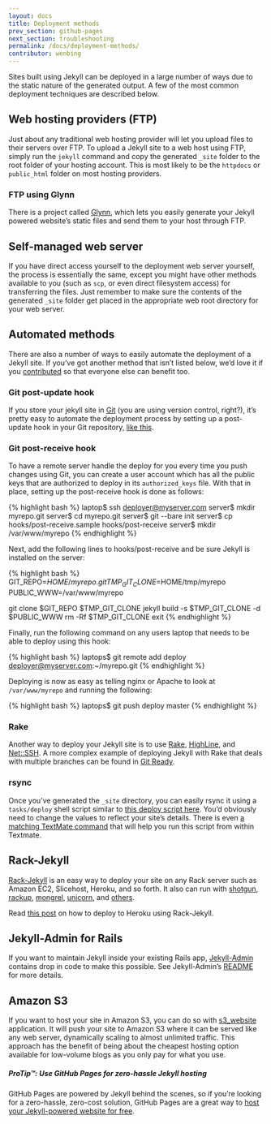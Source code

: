 ```yaml
---
layout: docs
title: Deployment methods
prev_section: github-pages
next_section: troubleshooting
permalink: /docs/deployment-methods/
contributor: wenbing
---
```


Sites built using Jekyll can be deployed in a large number of ways due to the static nature of the generated output. A few of the most common deployment techniques are described below.

## Web hosting providers (FTP)

Just about any traditional web hosting provider will let you upload files to their servers over FTP. To upload a Jekyll site to a web host using FTP, simply run the `jekyll` command and copy the generated `_site` folder to the root folder of your hosting account. This is most likely to be the `httpdocs` or `public_html` folder on most hosting providers.

### FTP using Glynn

There is a project called [Glynn](https://github.com/dmathieu/glynn), which lets you easily generate your Jekyll powered website’s static files and
send them to your host through FTP.

## Self-managed web server

If you have direct access yourself to the deployment web server yourself, the process is essentially the same, except you might have other methods available to you (such as `scp`, or even direct filesystem access) for transferring the files. Just remember to make sure the contents of the generated `_site` folder get placed in the appropriate web root directory for your web server.

## Automated methods

There are also a number of ways to easily automate the deployment of a Jekyll site. If you’ve got another method that isn’t listed below, we’d love it if you [contributed](../contributing/) so that everyone else can benefit too.

### Git post-update hook

If you store your jekyll site in [Git](http://git-scm.com/) (you are using version control, right?), it’s pretty easy to automate the
deployment process by setting up a post-update hook in your Git
repository, [like
this](http://web.archive.org/web/20091223025644/http://www.taknado.com/en/2009/03/26/deploying-a-jekyll-generated-site/).

### Git post-receive hook

To have a remote server handle the deploy for you every time you push changes using Git, you can create a user account which has all the public keys that are authorized to deploy in its `authorized_keys` file. With that in place, setting up the post-receive hook is done as follows:

{% highlight bash %}
laptop$ ssh deployer@myserver.com
server$ mkdir myrepo.git
server$ cd myrepo.git
server$ git --bare init
server$ cp hooks/post-receive.sample hooks/post-receive
server$ mkdir /var/www/myrepo
{% endhighlight %}

Next, add the following lines to hooks/post-receive and be sure Jekyll is
installed on the server:

{% highlight bash %}
GIT_REPO=$HOME/myrepo.git
TMP_GIT_CLONE=$HOME/tmp/myrepo
PUBLIC_WWW=/var/www/myrepo

git clone $GIT_REPO $TMP_GIT_CLONE
jekyll build -s $TMP_GIT_CLONE -d $PUBLIC_WWW
rm -Rf $TMP_GIT_CLONE
exit
{% endhighlight %}

Finally, run the following command on any users laptop that needs to be able to
deploy using this hook:

{% highlight bash %}
laptops$ git remote add deploy deployer@myserver.com:~/myrepo.git
{% endhighlight %}

Deploying is now as easy as telling nginx or Apache to look at
`/var/www/myrepo` and running the following:

{% highlight bash %}
laptops$ git push deploy master
{% endhighlight %}

### Rake

Another way to deploy your Jekyll site is to use [Rake](https://github.com/jimweirich/rake), [HighLine](https://github.com/JEG2/highline), and
[Net::SSH](http://net-ssh.rubyforge.org/). A more complex example of deploying Jekyll with Rake that deals with multiple branches can be found in [Git Ready](https://github.com/gitready/gitready/blob/en/Rakefile).

### rsync

Once you’ve generated the `_site` directory, you can easily rsync it using a `tasks/deploy` shell script similar to [this deploy script here](http://github.com/henrik/henrik.nyh.se/blob/master/tasks/deploy). You’d obviously need to change the values to reflect your site’s details. There is even [a matching TextMate command](http://gist.github.com/214959) that will help you run
this script from within Textmate.


## Rack-Jekyll

[Rack-Jekyll](http://github.com/bry4n/rack-jekyll/) is an easy way to deploy your site on any Rack server such as Amazon EC2, Slicehost, Heroku, and so forth. It also can run with [shotgun](http://github.com/rtomakyo/shotgun/), [rackup](http://github.com/rack/rack), [mongrel](http://github.com/mongrel/mongrel), [unicorn](http://github.com/defunkt/unicorn/), and [others](https://github.com/adaoraul/rack-jekyll#readme).

Read [this post](http://blog.crowdint.com/2010/08/02/instant-blog-using-jekyll-and-heroku.html) on how to deploy to Heroku using Rack-Jekyll.

## Jekyll-Admin for Rails

If you want to maintain Jekyll inside your existing Rails app, [Jekyll-Admin](http://github.com/zkarpinski/Jekyll-Admin) contains drop in code to make this possible. See Jekyll-Admin’s [README](http://github.com/zkarpinski/Jekyll-Admin/blob/master/README) for more details.

## Amazon S3

If you want to host your site in Amazon S3, you can do so with
[s3_website](https://github.com/laurilehmijoki/s3_website) application. It will
push your site to Amazon S3 where it can be served like any web server,
dynamically scaling to almost unlimited traffic. This approach has the
benefit of being about the cheapest hosting option available for
low-volume blogs as you only pay for what you use.

<div class="note">
  <h5>ProTip™: Use GitHub Pages for zero-hassle Jekyll hosting</h5>
  <p>GitHub Pages are powered by Jekyll behind the scenes, so if you’re looking for a zero-hassle, zero-cost solution, GitHub Pages are a great way to <a href="../github-pages/">host your Jekyll-powered website for free</a>.</p>
</div>
